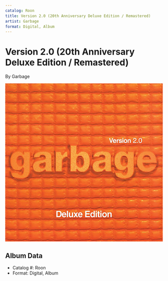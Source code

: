 ```yaml
---
catalog: Roon
title: Version 2.0 (20th Anniversary Deluxe Edition / Remastered)
artist: Garbage
format: Digital, Album
---
```


# Version 2.0 (20th Anniversary Deluxe Edition / Remastered)

By Garbage

![](../../assets/albumcovers/Garbage-Version_20_20th_Anniversary_Deluxe_Edition_-_Remastered.png)

## Album Data

- Catalog #: Roon
- Format: Digital, Album

